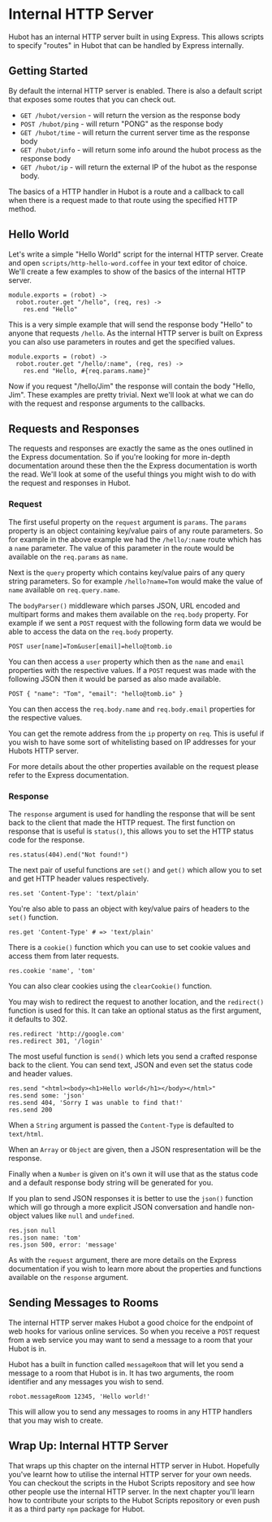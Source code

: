# Internal HTTP Server

Hubot has an internal HTTP server built in using Express. This allows scripts to
specify "routes" in Hubot that can be handled by Express internally.

## Getting Started

By default the internal HTTP server is enabled. There is also a default script
that exposes some routes that you can check out.

  * `GET /hubot/version` - will return the version as the response body
  * `POST /hubot/ping` - will return "PONG" as the response body
  * `GET /hubot/time` - will return the current server time as the response body
  * `GET /hubot/info` - will return some info around the hubot process as the
    response body
  * `GET /hubot/ip` - will return the external IP of the hubot as the response
    body.

The basics of a HTTP handler in Hubot is a route and a callback to call when
there is a request made to that route using the specified HTTP method.

## Hello World

Let's write a simple "Hello World" script for the internal HTTP server. Create
and open `scripts/http-hello-word.coffee` in your text editor of choice. We'll
create a few examples to show of the basics of the internal HTTP server.

    module.exports = (robot) ->
      robot.router.get "/hello", (req, res) ->
        res.end "Hello"

This is a very simple example that will send the response body "Hello" to anyone
that requests `/hello`. As the internal HTTP server is built on Express you can
also use parameters in routes and get the specified values.

    module.exports = (robot) ->
      robot.router.get "/hello/:name", (req, res) ->
        res.end "Hello, #{req.params.name}"

Now if you request "/hello/Jim" the response will contain the body "Hello, Jim".
These examples are pretty trivial. Next we'll look at what we can do with the
request and response arguments to the callbacks.

## Requests and Responses

The requests and responses are exactly the same as the ones outlined in the
Express documentation. So if you're looking for more in-depth documentation
around these then the the Express documentation is worth the read. We'll look at
some of the useful things you might wish to do with the request and responses in
Hubot.

### Request

The first useful property on the `request` argument is `params`. The `params`
property is an object containing key/value pairs of any route parameters. So for
example in the above example we had the `/hello/:name` route which has a `name`
parameter. The value of this parameter in the route would be available on the
`req.params` as `name`.

Next is the `query` property which contains key/value pairs of any query string
parameters. So for example `/hello?name=Tom` would make the value of `name`
available on `req.query.name`.

The `bodyParser()` middleware which parses JSON, URL encoded and multipart forms
and makes them available on the `req.body` property. For example if we sent a
`POST` request with the following form data we would be able to access the data
on the `req.body` property.

    POST user[name]=Tom&user[email]=hello@tomb.io

You can then access a `user` property which then as the `name` and `email`
properties with the respective values. If a `POST` request was made with the
following JSON then it would be parsed as also made available.

    POST { "name": "Tom", "email": "hello@tomb.io" }

You can then access the `req.body.name` and `req.body.email` properties for the
respective values.

You can get the remote address from the `ip` property on `req`. This is useful
if you wish to have some sort of whitelisting based on IP addresses for your
Hubots HTTP server.

For more details about the other properties available on the request please
refer to the Express documentation.

### Response

The `response` argument is used for handling the response that will be sent back
to the client that made the HTTP request. The first function on response that is
useful is `status()`, this allows you to set the HTTP status code for the
response.

    res.status(404).end("Not found!")

The next pair of useful functions are `set()` and `get()` which allow you to set
and get HTTP header values respectively.

    res.set 'Content-Type': 'text/plain'

You're also able to pass an object with key/value pairs of headers to the
`set()` function.

    res.get 'Content-Type' # => 'text/plain'

There is a `cookie()` function which you can use to set cookie values and access
them from later requests.

    res.cookie 'name', 'tom'

You can also clear cookies using the `clearCookie()` function.

You may wish to redirect the request to another location, and the `redirect()`
function is used for this. It can take an optional status as the first
argument, it defaults to 302.

    res.redirect 'http://google.com'
    res.redirect 301, '/login'

The most useful function is `send()` which lets you send a crafted response back
to the client. You can send text, JSON and even set the status code and header
values.

    res.send "<html><body><h1>Hello world</h1></body></html>"
    res.send some: 'json'
    res.send 404, 'Sorry I was unable to find that!'
    res.send 200

When a `String` argument is passed the `Content-Type` is defaulted to
`text/html`.

When an `Array` or `Object` are given, then a JSON respresentation will be the
response.

Finally when a `Number` is given on it's own it will use that as the status code
and a default response body string will be generated for you.

If you plan to send JSON responses it is better to use the `json()` function
which will go through a more explicit JSON conversation and handle non-object
values like `null` and `undefined`.

    res.json null
    res.json name: 'tom'
    res.json 500, error: 'message'

As with the `request` argument, there are more details on the Express
documentation if you wish to learn more about the properties and functions
available on the `response` argument.

## Sending Messages to Rooms

The internal HTTP server makes Hubot a good choice for the endpoint of web hooks
for various online services. So when you receive a `POST` request from a web
service you may want to send a message to a room that your Hubot is in.

Hubot has a built in function called `messageRoom` that will let you send a
message to a room that Hubot is in. It has two arguments, the room identifier
and any messages you wish to send.

    robot.messageRoom 12345, 'Hello world!'

This will allow you to send any messages to rooms in any HTTP handlers that you
may wish to create.

## Wrap Up: Internal HTTP Server

That wraps up this chapter on the internal HTTP server in Hubot. Hopefully
you've learnt how to utilise the internal HTTP server for your own needs. You
can checkout the scripts in the Hubot Scripts repository and see how other
people use the internal HTTP server. In the next chapter you'll learn how to
contribute your scripts to the Hubot Scripts repository or even push it as a
third party `npm` package for Hubot.
